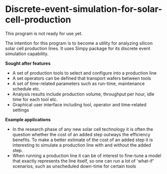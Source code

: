 Discrete-event-simulation-for-solar-cell-production
===================================================

This program is not ready for use yet.

The intention for this program is to become a utility for analyzing silicon solar cell production lines.
It uses Simpy package for its discrete event simulation capability.

<b>Sought after features</b>
- A set of production tools to select and configure into a production line
- A set operators can be defined that transport wafers between tools
- A set of time-related parameters such as run-time, maintenance schedule etc.
- Analysis results include production volume, throughput per hour, idle time for each tool etc.
- Graphical user interface including tool, operator and time-related settings

<b>Example applications</b>
- In the research phase of any new solar cell technology it is often the question whether the cost of an added step outways the efficiency benefits. To make a better estimate of the cost of an added step it is interesting to simulate a production line with and without the added step.
- When running a production line it can be of interest to fine-tune a model that exactly represents the line itself, so one can run a lot of 'what-if' scenarios, such as unscheduled down-time for certain tools
